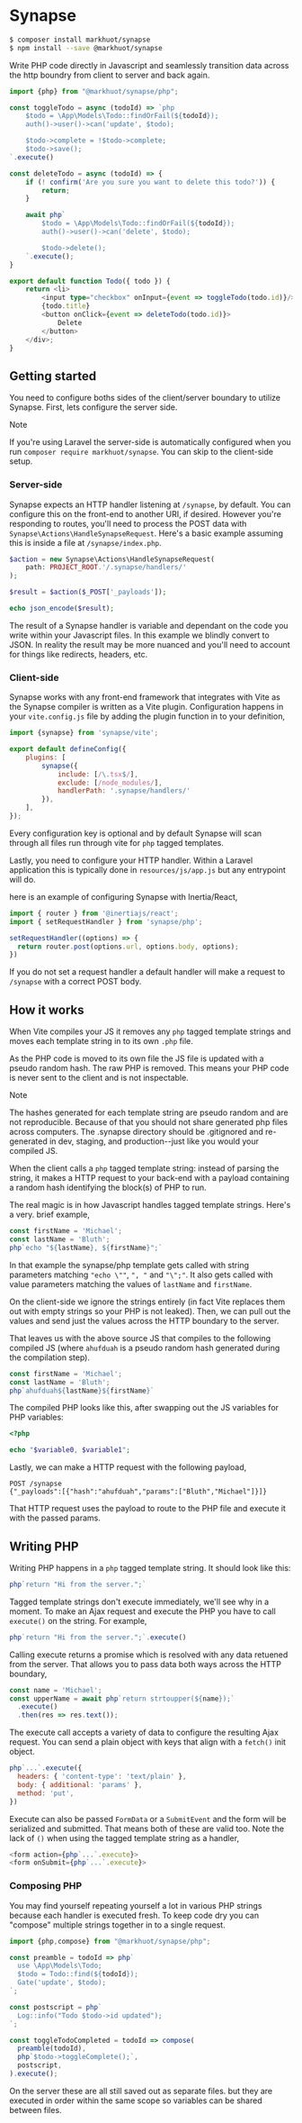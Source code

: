 Synapse
====

```bash
$ composer install markhuot/synapse
$ npm install --save @markhuot/synapse
```

Write PHP code directly in Javascript and seamlessly transition data across the http boundry from client to server and back again.

```ts
import {php} from "@markhuot/synapse/php";

const toggleTodo = async (todoId) => `php
    $todo = \App\Models\Todo::findOrFail(${todoId});
    auth()->user()->can('update', $todo);

    $todo->complete = !$todo->complete;
    $todo->save();
`.execute()

const deleteTodo = async (todoId) => {
    if (! confirm('Are you sure you want to delete this todo?')) {
        return;
    }

    await php`
        $todo = \App\Models\Todo::findOrFail(${todoId});
        auth()->user()->can('delete', $todo);

        $todo->delete();
    `.execute();
}

export default function Todo({ todo }) {
    return <li>
        <input type="checkbox" onInput={event => toggleTodo(todo.id)}/>
        {todo.title}
        <button onClick={event => deleteTodo(todo.id)}>
            Delete
        </button>
    </div>;
}
```

Getting started
---

You need to configure boths sides of the client/server boundary to utilize Synapse. First, lets configure the server side.

> [!NOTE]
> If you're using Laravel the server-side is automatically configured when you run `composer require markhuot/synapse`. You can skip to the client-side setup.

### Server-side

Synapse expects an HTTP handler listening at `/synapse`, by default. You can configure this on the front-end to another URI, if desired. However you're responding to routes, you'll need to process the POST data with `Synapse\Actions\HandleSynapseRequest`. Here's a basic example assuming this is inside a file at `/synapse/index.php`.

```php
$action = new Synapse\Actions\HandleSynapseRequest(
    path: PROJECT_ROOT.'/.synapse/handlers/'
);

$result = $action($_POST['_payloads']);

echo json_encode($result);
```

The result of a Synapse handler is variable and dependant on the code you write within your Javascript files. In this example we blindly convert to JSON. In reality the result may be more nuanced and you'll need to account for things like redirects, headers, etc.

### Client-side

Synapse works with any front-end framework that integrates with Vite as the Synapse compiler is written as a Vite plugin. Configuration happens in your `vite.config.js` file by adding the plugin function in to your definition,

```js
import {synapse} from 'synapse/vite';

export default defineConfig({
    plugins: [
        synapse({
            include: [/\.tsx$/],
            exclude: [/node_modules/],
            handlerPath: '.synapse/handlers/'
        }),
    ],
});
```

Every configuration key is optional and by default Synapse will scan through all files run through vite for `php` tagged templates.

Lastly, you need to configure your HTTP handler. Within a Laravel application this is typically done in `resources/js/app.js` but any entrypoint will do.

here is an example of configuring Synapse with Inertia/React,

```js
import { router } from '@inertiajs/react';
import { setRequestHandler } from 'synapse/php';

setRequestHandler((options) => {
  return router.post(options.url, options.body, options);
})
```

If you do not set a request handler a default handler will make a request to `/synapse` with a correct POST body.

## How it works

When Vite compiles your JS it removes any `php` tagged template strings and moves each template string in to its own `.php` file.

As the PHP code is moved to its own file the JS file is updated with a pseudo random hash. The raw PHP is removed. This means your PHP code is never sent to the client and is not inspectable.

> [!NOTE]
> The hashes generated for each template string are pseudo random and are not reproducible. Because of that you should not share generated php files across computers. The .synapse directory should be .gitignored and re-generated in dev, staging, and production--just like you would your compiled JS.

When the client calls a `php` tagged template string: instead of parsing the string, it makes a HTTP request to your back-end with a payload containing a random hash identifying the block(s) of PHP to run.

The real magic is in how Javascript handles tagged template strings. Here's a very. brief example,

```js
const firstName = 'Michael';
const lastName = 'Bluth';
php`echo "${lastName}, ${firstName}";`
```

In that example the synapse/php template gets called with string parameters matching `"echo \""`, `", "` and `"\";"`. It also gets called with value parameters matching the values of `lastName` and `firstName`.

On the client-side we ignore the strings entirely (in fact Vite replaces them out with empty strings so your PHP is not leaked). Then, we can pull out the values and send just the values across the HTTP boundary to the server.

That leaves us with the above source JS that compiles to the following compiled JS (where `ahufduah` is a pseudo random hash generated during the compilation step).

```js
const firstName = 'Michael';
const lastName = 'Bluth';
php`ahufduah${lastName}${firstName}`
```

The compiled PHP looks like this, after swapping out the JS variables for PHP variables:

```php
<?php

echo "$variable0, $variable1";
```

Lastly, we can make a HTTP request with the following payload,

```http
POST /synapse
{"_payloads":[{"hash":"ahufduah","params":["Bluth","Michael"]}]}
```

That HTTP request uses the payload to route to the PHP file and execute it with the passed params.

Writing PHP
---

Writing PHP happens in a `php` tagged template string. It should look like this:

```js
php`return "Hi from the server.";`
```

Tagged template strings don't execute immediately, we'll see why in a moment. To make an Ajax request and execute the PHP you have to call `execute()` on the string. For example,

```js
php`return "Hi from the server.";`.execute()
```

Calling execute returns a promise which is resolved with any data retuened from the server. That allows you to pass data both ways across the HTTP boundary,

```js
const name = 'Michael';
const upperName = await php`return strtoupper(${name});`
  .execute()
  .then(res => res.text());
```

The execute call accepts a variety of data to configure the resulting Ajax request. You can send a plain object with keys that align with a `fetch()` init object.

```js
php`...`.execute({
  headers: { 'content-type': 'text/plain' },
  body: { additional: 'params' },
  method: 'put',
})
```
Execute can also be passed `FormData` or a `SubmitEvent` and the form will be serialized and submitted. That means both of these are valid too. Note the lack of `()` when using the tagged template string as a handler,

```js
<form action={php`...`.execute}>
<form onSubmit={php`...`.execute}>
```

### Composing PHP


You may find yourself repeating yourself a lot in various PHP strings because each handler is executed fresh. To keep code dry you can "compose" multiple strings together in to a single request.

```js
import {php,compose} from "@markhuot/synapse/php";

const preamble = todoId => php`
  use \App\Models\Todo;
  $todo = Todo::find(${todoId});
  Gate('update', $todo);
`;

const postscript = php`
  Log::info("Todo $todo->id updated");
`;

const toggleTodoCompleted = todoId => compose(
  preamble(todoId),
  php`$todo->toggleComplete();`,
  postscript,
).execute();
```

On the server these are all still saved out as separate files. but they are executed in order within the same scope so variables can be shared between files.
